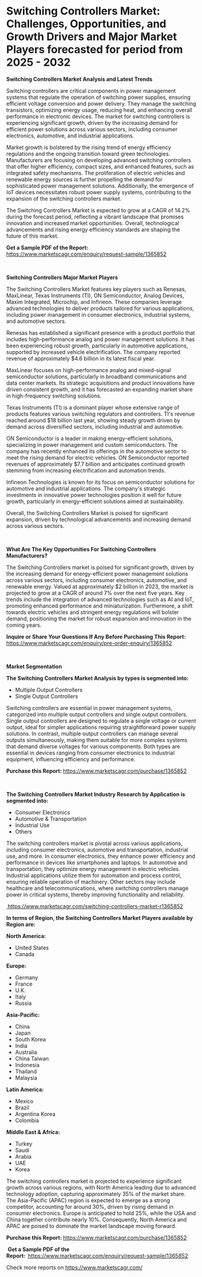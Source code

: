 <p><h1>Switching Controllers Market: Challenges, Opportunities, and Growth Drivers and Major Market Players forecasted for period from 2025 - 2032</h1></p><p><strong>Switching Controllers Market Analysis and Latest Trends</strong></p>
<p><p>Switching controllers are critical components in power management systems that regulate the operation of switching power supplies, ensuring efficient voltage conversion and power delivery. They manage the switching transistors, optimizing energy usage, reducing heat, and enhancing overall performance in electronic devices. The market for switching controllers is experiencing significant growth, driven by the increasing demand for efficient power solutions across various sectors, including consumer electronics, automotive, and industrial applications.</p><p>Market growth is bolstered by the rising trend of energy efficiency regulations and the ongoing transition toward green technologies. Manufacturers are focusing on developing advanced switching controllers that offer higher efficiency, compact sizes, and enhanced features, such as integrated safety mechanisms. The proliferation of electric vehicles and renewable energy sources is further propelling the demand for sophisticated power management solutions. Additionally, the emergence of IoT devices necessitates robust power supply systems, contributing to the expansion of the switching controllers market. </p><p>The Switching Controllers Market is expected to grow at a CAGR of 14.2% during the forecast period, reflecting a vibrant landscape that promises innovation and increased market opportunities. Overall, technological advancements and rising energy efficiency standards are shaping the future of this market.</p></p>
<p><strong>Get a Sample PDF of the Report:&nbsp;</strong> <a href="https://www.marketscagr.com/enquiry/request-sample/1365852?utm_campaign=2796&utm_medium=2&utm_source=Github&utm_content=ia&utm_term=22032025&utm_id=switching-controllers">https://www.marketscagr.com/enquiry/request-sample/1365852</a></p>
<p>&nbsp;</p>
<p><strong>Switching Controllers Major Market Players</strong></p>
<p><p>The Switching Controllers Market features key players such as Renesas, MaxLinear, Texas Instruments (TI), ON Semiconductor, Analog Devices, Maxim Integrated, Microchip, and Infineon. These companies leverage advanced technologies to deliver products tailored for various applications, including power management in consumer electronics, industrial systems, and automotive sectors.</p><p>Renesas has established a significant presence with a product portfolio that includes high-performance analog and power management solutions. It has been experiencing robust growth, particularly in automotive applications, supported by increased vehicle electrification. The company reported revenue of approximately $4.6 billion in its latest fiscal year.</p><p>MaxLinear focuses on high-performance analog and mixed-signal semiconductor solutions, particularly in broadband communications and data center markets. Its strategic acquisitions and product innovations have driven consistent growth, and it has forecasted an expanding market share in high-frequency switching solutions.</p><p>Texas Instruments (TI) is a dominant player whose extensive range of products features various switching regulators and controllers. TI's revenue reached around $18 billion last year, showing steady growth driven by demand across diversified sectors, including industrial and automotive.</p><p>ON Semiconductor is a leader in making energy-efficient solutions, specializing in power management and custom semiconductors. The company has recently enhanced its offerings in the automotive sector to meet the rising demand for electric vehicles. ON Semiconductor reported revenues of approximately $7.7 billion and anticipates continued growth stemming from increasing electrification and automation trends.</p><p>Infineon Technologies is known for its focus on semiconductor solutions for automotive and industrial applications. The company's strategic investments in innovative power technologies position it well for future growth, particularly in energy-efficient solutions aimed at sustainability.</p><p>Overall, the Switching Controllers Market is poised for significant expansion, driven by technological advancements and increasing demand across various sectors.</p></p>
<p>&nbsp;</p>
<p><strong>What Are The Key Opportunities For Switching Controllers Manufacturers?</strong></p>
<p><p>The Switching Controllers market is poised for significant growth, driven by the increasing demand for energy-efficient power management solutions across various sectors, including consumer electronics, automotive, and renewable energy. Valued at approximately $2 billion in 2023, the market is projected to grow at a CAGR of around 7% over the next five years. Key trends include the integration of advanced technologies such as AI and IoT, promoting enhanced performance and miniaturization. Furthermore, a shift towards electric vehicles and stringent energy regulations will bolster demand, positioning the market for robust expansion and innovation in the coming years.</p></p>
<p><strong>Inquire or Share Your Questions If Any Before Purchasing This Report:</strong> <a href="https://www.marketscagr.com/enquiry/pre-order-enquiry/1365852?utm_campaign=2796&utm_medium=2&utm_source=Github&utm_content=ia&utm_term=22032025&utm_id=switching-controllers">https://www.marketscagr.com/enquiry/pre-order-enquiry/1365852</a></p>
<p>&nbsp;</p>
<p><strong>Market Segmentation</strong></p>
<p><strong>The Switching Controllers Market Analysis by types is segmented into:</strong></p>
<p><ul><li>Multiple Output Controllers</li><li>Single Output Controllers</li></ul></p>
<p><p>Switching controllers are essential in power management systems, categorized into multiple output controllers and single output controllers. Single output controllers are designed to regulate a single voltage or current output, ideal for simpler applications requiring straightforward power supply solutions. In contrast, multiple output controllers can manage several outputs simultaneously, making them suitable for more complex systems that demand diverse voltages for various components. Both types are essential in devices ranging from consumer electronics to industrial equipment, influencing efficiency and performance.</p></p>
<p><strong>Purchase this Report:&nbsp;</strong><a href="https://www.marketscagr.com/purchase/1365852?utm_campaign=2796&utm_medium=2&utm_source=Github&utm_content=ia&utm_term=22032025&utm_id=switching-controllers">https://www.marketscagr.com/purchase/1365852</a></p>
<p>&nbsp;</p>
<p><strong>The Switching Controllers Market Industry Research by Application is segmented into:</strong></p>
<p><ul><li>Consumer Electronics</li><li>Automotive & Transportation</li><li>Industrial Use</li><li>Others</li></ul></p>
<p><p>The switching controllers market is pivotal across various applications, including consumer electronics, automotive and transportation, industrial use, and more. In consumer electronics, they enhance power efficiency and performance in devices like smartphones and laptops. In automotive and transportation, they optimize energy management in electric vehicles. Industrial applications utilize them for automation and process control, ensuring reliable operation of machinery. Other sectors may include healthcare and telecommunications, where switching controllers manage power in critical systems, thereby improving functionality and reliability.</p></p>
<p><a href="https://www.marketscagr.com/switching-controllers-market-r1365852?utm_campaign=2796&utm_medium=2&utm_source=Github&utm_content=ia&utm_term=22032025&utm_id=switching-controllers">&nbsp;https://www.marketscagr.com/switching-controllers-market-r1365852</a></p>
<p><strong>In terms of Region, the Switching Controllers Market Players available by Region are:</strong></p>
<p>
    <p> <strong> North America: </strong>
        <ul>
            <li>United States</li>
            <li>Canada</li>
        </ul>
        </p> 
    <p> <strong> Europe: </strong>
        <ul>
            <li>Germany</li>
            <li>France</li>
            <li>U.K.</li>
            <li>Italy</li>
            <li>Russia</li>
        </ul>
        </p> 
    <p> <strong> Asia-Pacific: </strong>
        <ul>
            <li>China</li>
            <li>Japan</li>
            <li>South Korea</li>
            <li>India</li>
            <li>Australia</li>
            <li>China Taiwan</li>
            <li>Indonesia</li>
            <li>Thailand</li>
            <li>Malaysia</li>
        </ul>
        </p> 
    <p> <strong> Latin America: </strong>
        <ul>
            <li>Mexico</li>
            <li>Brazil</li>
            <li>Argentina Korea</li>
            <li>Colombia</li>
        </ul>
        </p> 
    <p> <strong> Middle East & Africa: </strong>
        <ul>
            <li>Turkey</li>
            <li>Saudi</li>
            <li>Arabia</li>
            <li>UAE</li>
            <li>Korea</li>
        </ul>
    </p>
    </p>
<p><p>The switching controllers market is projected to experience significant growth across various regions, with North America leading due to advanced technology adoption, capturing approximately 35% of the market share. The Asia-Pacific (APAC) region is expected to emerge as a strong competitor, accounting for around 30%, driven by rising demand in consumer electronics. Europe is anticipated to hold 25%, while the USA and China together contribute nearly 10%. Consequently, North America and APAC are poised to dominate the market landscape moving forward.</p></p>
<p><strong>Purchase this Report: </strong><a href="https://www.marketscagr.com/purchase/1365852?utm_campaign=2796&utm_medium=2&utm_source=Github&utm_content=ia&utm_term=22032025&utm_id=switching-controllers">https://www.marketscagr.com/purchase/1365852</a></p>
<p>&nbsp;<strong>Get a Sample PDF of the Report:&nbsp;&nbsp;</strong><a href="https://www.marketscagr.com/enquiry/request-sample/1365852?utm_campaign=2796&utm_medium=2&utm_source=Github&utm_content=ia&utm_term=22032025&utm_id=switching-controllers">https://www.marketscagr.com/enquiry/request-sample/1365852</a></p>
<p><strong></strong></p>
<p>Check more reports on <a href="https://www.marketscagr.com/?utm_campaign=2796&utm_medium=2&utm_source=Github&utm_content=ia&utm_term=22032025&utm_id=switching-controllers">https://www.marketscagr.com/</a></p>
